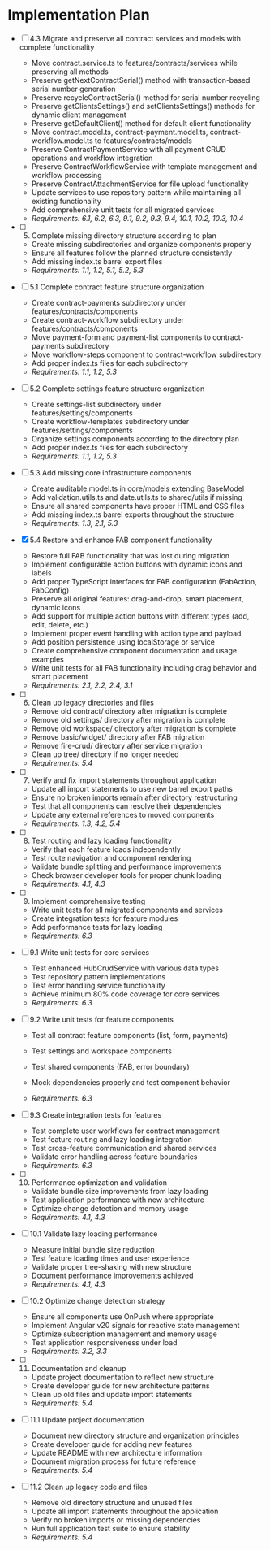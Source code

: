 # Implementation Plan



- [ ] 4.3 Migrate and preserve all contract services and models with complete functionality
  - Move contract.service.ts to features/contracts/services while preserving all methods
  - Preserve getNextContractSerial() method with transaction-based serial number generation
  - Preserve recycleContractSerial() method for serial number recycling
  - Preserve getClientsSettings() and setClientsSettings() methods for dynamic client management
  - Preserve getDefaultClient() method for default client functionality
  - Move contract.model.ts, contract-payment.model.ts, contract-workflow.model.ts to features/contracts/models
  - Preserve ContractPaymentService with all payment CRUD operations and workflow integration
  - Preserve ContractWorkflowService with template management and workflow processing
  - Preserve ContractAttachmentService for file upload functionality
  - Update services to use repository pattern while maintaining all existing functionality
  - Add comprehensive unit tests for all migrated services
  - _Requirements: 6.1, 6.2, 6.3, 9.1, 9.2, 9.3, 9.4, 10.1, 10.2, 10.3, 10.4_

- [ ] 5. Complete missing directory structure according to plan
  - Create missing subdirectories and organize components properly
  - Ensure all features follow the planned structure consistently
  - Add missing index.ts barrel export files
  - _Requirements: 1.1, 1.2, 5.1, 5.2, 5.3_

- [ ] 5.1 Complete contract feature structure organization
  - Create contract-payments subdirectory under features/contracts/components
  - Create contract-workflow subdirectory under features/contracts/components
  - Move payment-form and payment-list components to contract-payments subdirectory
  - Move workflow-steps component to contract-workflow subdirectory
  - Add proper index.ts files for each subdirectory
  - _Requirements: 1.1, 1.2, 5.3_

- [ ] 5.2 Complete settings feature structure organization
  - Create settings-list subdirectory under features/settings/components
  - Create workflow-templates subdirectory under features/settings/components
  - Organize settings components according to the directory plan
  - Add proper index.ts files for each subdirectory
  - _Requirements: 1.1, 1.2, 5.3_

- [ ] 5.3 Add missing core infrastructure components
  - Create auditable.model.ts in core/models extending BaseModel
  - Add validation.utils.ts and date.utils.ts to shared/utils if missing
  - Ensure all shared components have proper HTML and CSS files
  - Add missing index.ts barrel exports throughout the structure
  - _Requirements: 1.3, 2.1, 5.3_

- [x] 5.4 Restore and enhance FAB component functionality










  - Restore full FAB functionality that was lost during migration
  - Implement configurable action buttons with dynamic icons and labels
  - Add proper TypeScript interfaces for FAB configuration (FabAction, FabConfig)
  - Preserve all original features: drag-and-drop, smart placement, dynamic icons
  - Add support for multiple action buttons with different types (add, edit, delete, etc.)
  - Implement proper event handling with action type and payload
  - Add position persistence using localStorage or service
  - Create comprehensive component documentation and usage examples
  - Write unit tests for all FAB functionality including drag behavior and smart placement
  - _Requirements: 2.1, 2.2, 2.4, 3.1_

- [ ] 6. Clean up legacy directories and files
  - Remove old contract/ directory after migration is complete
  - Remove old settings/ directory after migration is complete  
  - Remove old workspace/ directory after migration is complete
  - Remove basic/widget/ directory after FAB migration
  - Remove fire-crud/ directory after service migration
  - Clean up tree/ directory if no longer needed
  - _Requirements: 5.4_

- [ ] 7. Verify and fix import statements throughout application
  - Update all import statements to use new barrel export paths
  - Ensure no broken imports remain after directory restructuring
  - Test that all components can resolve their dependencies
  - Update any external references to moved components
  - _Requirements: 1.3, 4.2, 5.4_



- [ ] 8. Test routing and lazy loading functionality
  - Verify that each feature loads independently
  - Test route navigation and component rendering
  - Validate bundle splitting and performance improvements
  - Check browser developer tools for proper chunk loading
  - _Requirements: 4.1, 4.3_

- [ ] 9. Implement comprehensive testing
  - Write unit tests for all migrated components and services
  - Create integration tests for feature modules
  - Add performance tests for lazy loading
  - _Requirements: 6.3_

- [ ] 9.1 Write unit tests for core services
  - Test enhanced HubCrudService with various data types
  - Test repository pattern implementations
  - Test error handling service functionality
  - Achieve minimum 80% code coverage for core services
  - _Requirements: 6.3_

- [ ] 9.2 Write unit tests for feature components
  - Test all contract feature components (list, form, payments)
  - Test settings and workspace components
  - Test shared components (FAB, error boundary)



  - Mock dependencies properly and test component behavior
  - _Requirements: 6.3_

- [ ] 9.3 Create integration tests for features
  - Test complete user workflows for contract management
  - Test feature routing and lazy loading integration
  - Test cross-feature communication and shared services
  - Validate error handling across feature boundaries
  - _Requirements: 6.3_

- [ ] 10. Performance optimization and validation
  - Validate bundle size improvements from lazy loading
  - Test application performance with new architecture
  - Optimize change detection and memory usage
  - _Requirements: 4.1, 4.3_

- [ ] 10.1 Validate lazy loading performance
  - Measure initial bundle size reduction
  - Test feature loading times and user experience
  - Validate proper tree-shaking with new structure
  - Document performance improvements achieved
  - _Requirements: 4.1, 4.3_

- [ ] 10.2 Optimize change detection strategy
  - Ensure all components use OnPush where appropriate
  - Implement Angular v20 signals for reactive state management
  - Optimize subscription management and memory usage
  - Test application responsiveness under load
  - _Requirements: 3.2, 3.3_

- [ ] 11. Documentation and cleanup
  - Update project documentation to reflect new structure
  - Create developer guide for new architecture patterns
  - Clean up old files and update import statements
  - _Requirements: 5.4_

- [ ] 11.1 Update project documentation
  - Document new directory structure and organization principles
  - Create developer guide for adding new features
  - Update README with new architecture information
  - Document migration process for future reference
  - _Requirements: 5.4_

- [ ] 11.2 Clean up legacy code and files
  - Remove old directory structure and unused files
  - Update all import statements throughout the application
  - Verify no broken imports or missing dependencies
  - Run full application test suite to ensure stability
  - _Requirements: 5.4_